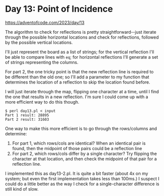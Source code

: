 # Day 13: Point of Incidence

<https://adventofcode.com/2023/day/13>

The algorithm to check for reflections is pretty straightforward--just
iterate through the possible horizontal locations and check for reflections,
followed by the possible vertical locations.

I'll just represent the board as a list of strings; for the vertical
reflection I'll be able to compare lines with `eq`; for horizontal
reflections I'll generate a set of strings representing the columns.

For part 2, the one tricky point is that the new reflection line is required
to be different than the old one; so I'll add a parameter to my function
that determines the location of a reflection to skip the location found
before.

I will just iterate through the map, flipping one character at a time, until
I find the one that results in a new reflection. I'm sure I could come up
with a more efficient way to do this though.

```
$ perl day13.pl < input 
Part 1 result: 28895
Part 2 result: 31603
```

One way to make this more efficient is to go through the rows/columns and
determine:

1. For part 1, which rows/cols are identical? When an identical pair is
   found, then the midpoint of those pairs could be a reflection line
2. For part 2, which rows/cols differ by a single character? Try flipping
   the character at that location, and then check the midpoint of that pair
   for a reflection line.

I implemented this as day13-2.pl. It is quite a bit faster (about 4x on my
system; but even the first implementation takes less than 100ms.) I suspect
I could do a little better as the way I check for a single-character
difference is still kind of slow.
